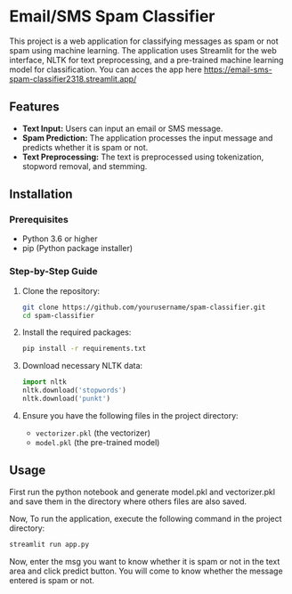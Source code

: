 # Email/SMS Spam Classifier

This project is a web application for classifying messages as spam or not spam using machine learning. The application uses Streamlit for the web interface, NLTK for text preprocessing, and a pre-trained machine learning model for classification.
You can acces the app here https://email-sms-spam-classifier2318.streamlit.app/

## Features

- **Text Input:** Users can input an email or SMS message.
- **Spam Prediction:** The application processes the input message and predicts whether it is spam or not.
- **Text Preprocessing:** The text is preprocessed using tokenization, stopword removal, and stemming.

## Installation

### Prerequisites

- Python 3.6 or higher
- pip (Python package installer)

### Step-by-Step Guide

1. Clone the repository:

    ```bash
    git clone https://github.com/yourusername/spam-classifier.git
    cd spam-classifier
    ```

2. Install the required packages:

    ```bash
    pip install -r requirements.txt
    ```

3. Download necessary NLTK data:

    ```python
    import nltk
    nltk.download('stopwords')
    nltk.download('punkt')
    ```

4. Ensure you have the following files in the project directory:
    - `vectorizer.pkl` (the vectorizer)
    - `model.pkl` (the pre-trained model)

## Usage

First run the python notebook and generate model.pkl and vectorizer.pkl and save them in the directory where others files are also saved.

Now, To run the application, execute the following command in the project directory:

```bash
streamlit run app.py
```

Now, enter the msg you want to know whether it is spam or not in the text area and click predict button. You will come to know whether the message entered is spam or not.
